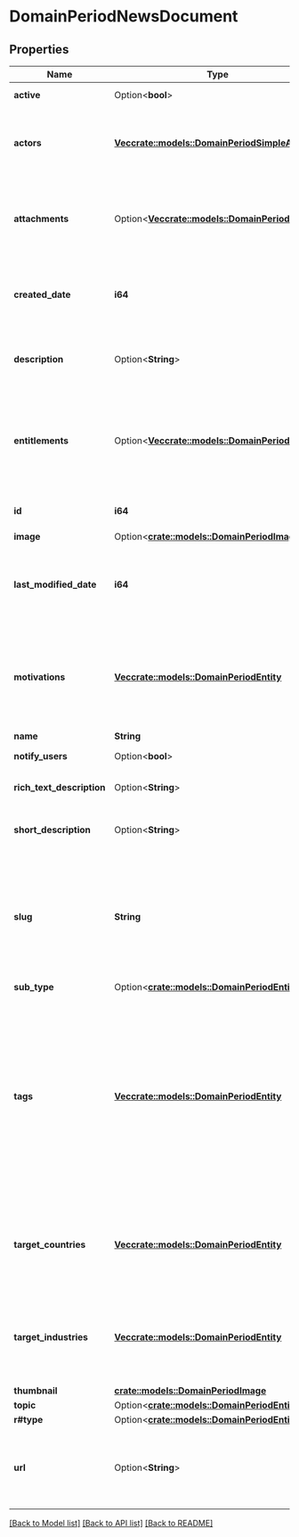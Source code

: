 # DomainPeriodNewsDocument

## Properties

Name | Type | Description | Notes
------------ | ------------- | ------------- | -------------
**active** | Option<**bool**> | legacy field, not used | [optional]
**actors** | [**Vec<crate::models::DomainPeriodSimpleActor>**](domain.SimpleActor.md) | Actors mentioned, related or referenced in the news/report |
**attachments** | Option<[**Vec<crate::models::DomainPeriodFile>**](domain.File.md)> | News attachment, containing either pdf url or feeds zip and/or gzip archive | [optional]
**created_date** | **i64** | Date of the news document creation, unix timestampt |
**description** | Option<**String**> | Full report description, extracted from the document | [optional]
**entitlements** | Option<[**Vec<crate::models::DomainPeriodEntity>**](domain.Entity.md)> | internal property used for permissions check of access, not returned or explicitly filterable | [optional]
**id** | **i64** | Integer ID of the News document |
**image** | Option<[**crate::models::DomainPeriodImage**](domain.Image.md)> |  | [optional]
**last_modified_date** | **i64** | Date of the news document last modification, unix timestampt |
**motivations** | [**Vec<crate::models::DomainPeriodEntity>**](domain.Entity.md) | News mentioned motivation or motivation of related actors and malware families |
**name** | **String** | News title |
**notify_users** | Option<**bool**> | internal field, not used | [optional]
**rich_text_description** | Option<**String**> | Rich text description with markup | [optional]
**short_description** | Option<**String**> | Short description of the report content | [optional]
**slug** | **String** | News title in a url friendly way, which is title in lowercase and special characters including space replaced with dash |
**sub_type** | Option<[**crate::models::DomainPeriodEntity**](domain.Entity.md)> |  | [optional]
**tags** | [**Vec<crate::models::DomainPeriodEntity>**](domain.Entity.md) | News tags, which contains MITRE, Vulnerability community identifiers, capabilities, malware family name, customer target, activity cluster, notable event, geopolitical issue |
**target_countries** | [**Vec<crate::models::DomainPeriodEntity>**](domain.Entity.md) | News mentioned target countries or related actor's target countries |
**target_industries** | [**Vec<crate::models::DomainPeriodEntity>**](domain.Entity.md) | News mentioned target industries or related actor's target industries |
**thumbnail** | [**crate::models::DomainPeriodImage**](domain.Image.md) |  |
**topic** | Option<[**crate::models::DomainPeriodEntity**](domain.Entity.md)> |  | [optional]
**r#type** | Option<[**crate::models::DomainPeriodEntity**](domain.Entity.md)> |  | [optional]
**url** | Option<**String**> | URL of the news document where it can be accessed in the Falcon Portal | [optional]

[[Back to Model list]](../README.md#documentation-for-models) [[Back to API list]](../README.md#documentation-for-api-endpoints) [[Back to README]](../README.md)
